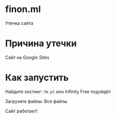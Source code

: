 # finon.ml
Утечка сайта

# Причина утечки
Сайт на Google Sites

# Как запустить
Найдите хостинг: ``7m.pl`` или Infinity Free подойдёт

Загрузите файлы: Все файлы

Сайт работает!

